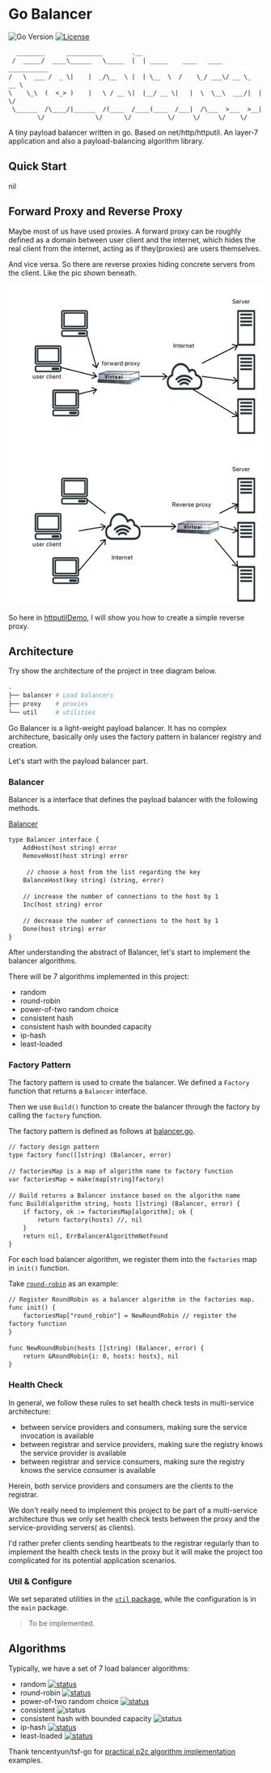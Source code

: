 # Go Balancer

![Go Version](https://img.shields.io/badge/Go%20version-v1.18.3-yellow)
[![License](https://img.shields.io/badge/License-MGPL%20v1.2-green.svg)](/License/Mizumoto%20General%20Public%20License%20v1.2.md)

```golang
  ________      __________        .__                                    
 /  _____/  ____\______   \_____  |  | _____    ____   ____  ___________ 
/   \  ___ /  _ \|    |  _/\__  \ |  | \__  \  /    \_/ ___\/ __ \_  __ \
\    \_\  (  <_> )    |   \ / __ \|  |__/ __ \|   |  \  \__\  ___/|  | \/
 \______  /\____/|______  /(____  /____(____  /___|  /\___  >___  >__|   
        \/              \/      \/          \/     \/     \/    \/
```  

A tiny payload balancer written in go. Based on net/http/httputil. An layer-7 application and also a payload-balancing algorithm library.

## Quick Start

nil

## Forward Proxy and Reverse Proxy

Maybe most of us have used proxies. A forward proxy can be roughly defined as a domain between user client and the internet, which hides the real client from the internet, acting as if they(proxies) are users themselves.

And vice versa. So there are reverse proxies hiding concrete servers from the client. Like the pic shown beneath.

![Forward and Reverse](arc/reverse_proxy.png)

So here in [httputilDemo](httputilDemo/main.go), I will show you how to create a simple reverse proxy.

## Architecture

Try show the architecture of the project in tree diagram below.

```boo
.
├── balancer # Load balancers
├── proxy    # proxies
└── util     # utilities
```

Go Balancer is a light-weight payload balancer.
It has no complex architecture, basically only uses the factory pattern in balancer registry and creation.

Let's start with the payload balancer part.

### Balancer

Balancer is a interface that defines the payload balancer with the following methods.

[Balancer](balancer/balancer.go) <!-- markdownlint-disable MD010-->

```golang
type Balancer interface {
	AddHost(host string) error
	RemoveHost(host string) error

     // choose a host from the list regarding the key
	BalanceHost(key string) (string, error)

    // increase the number of connections to the host by 1
	Inc(host string) error          

    // decrease the number of connections to the host by 1        
	Done(host string) error                 
}
```

After understanding the abstract of Balancer, let's start to implement the balancer algorithms.

There will be 7 algorithms implemented in this project:

- random
- round-robin
- power-of-two random choice
- consistent hash
- consistent hash with bounded capacity
- ip-hash
- least-loaded

### Factory Pattern

The factory pattern is used to create the balancer. We defined a `Factory` function that returns a `Balancer` interface.

Then we use `Build()` function to create the balancer through the factory by calling the `factory` function.

The factory pattern is defined as follows at [balancer.go](balancer/balancer.go).

```golang
// factory design pattern
type factory func([]string) (Balancer, error)

// factoriesMap is a map of algorithm name to factory function
var factoriesMap = make(map[string]factory)

// Build returns a Balancer instance based on the algorithm name
func Build(algorithm string, hosts []string) (Balancer, error) {
	if factory, ok := factoriesMap[algorithm]; ok {
		return factory(hosts) //, nil
	}
	return nil, ErrBalancerAlgorithmNotFound
}
```

For each load balancer algorithm, we register them into the `factories` map in `init()` function.

Take [`round-robin`](balancer/round_robin.go) as an example:

```golang
// Register RoundRobin as a balancer algorithm in the factories map.
func init() {
	factoriesMap["round_robin"] = NewRoundRobin // register the factory function
}

func NewRoundRobin(hosts []string) (Balancer, error) {
	return &RoundRobin{i: 0, hosts: hosts}, nil
}
```

### Health Check

In general, we follow these rules to set health check tests in multi-service architecture:

- between service providers and consumers, making sure the service invocation is available
- between registrar and service providers, making sure the registry knows the service provider is available
- between registrar and service consumers, making sure the registry knows the service consumer is available

Herein, both service providers and consumers are the clients to the registrar.

We don't really need to implement this project to be part of a multi-service architecture thus we only set health check tests between the proxy and the service-providing servers( as clients).

I'd rather prefer clients sending heartbeats to the registrar regularly than to implement the health check tests in the proxy but it will make the project too complicated for its potential application scenarios.

### Util & Configure

We set separated utilities in the [`util` package](util/util.go), while the configuration is in the `main` package.

> To be implemented.

## Algorithms

Typically, we have a set of 7 load balancer algorithms:

- random [![status](https://img.shields.io/badge/test-pass-green)](/balancer/random.go)
- round-robin [![status](https://img.shields.io/badge/test-pass-green)](/balancer/round_robin.go)
- power-of-two random choice [![status](https://img.shields.io/badge/test-pass-green)](/balancer/p2c.go)
- consistent ![status](https://img.shields.io/badge/status-not%20implemented-red)
- consistent hash with bounded capacity ![status](https://img.shields.io/badge/status-not%20implemented-red)
- ip-hash [![status](https://img.shields.io/badge/test-pass-green)](/balancer/ip_hash.go)
- least-loaded [![status](https://img.shields.io/badge/test-pass-green)](/balancer/least_loaded.go)
  
Thank tencentyun/tsf-go for [practical p2c algorithm implementation](https://github.com/tencentyun/tsf-go/blob/master/balancer/p2c/p2c.go) examples.
